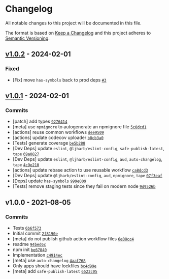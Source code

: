 # Changelog

All notable changes to this project will be documented in this file.

The format is based on [Keep a Changelog](https://keepachangelog.com/en/1.0.0/)
and this project adheres to [Semantic Versioning](https://semver.org/spec/v2.0.0.html).

## [v1.0.2](https://github.com/inspect-js/has-tostringtag/compare/v1.0.1...v1.0.2) - 2024-02-01

### Fixed

- [Fix] move `has-symbols` back to prod deps [`#3`](https://github.com/inspect-js/has-tostringtag/issues/3)

## [v1.0.1](https://github.com/inspect-js/has-tostringtag/compare/v1.0.0...v1.0.1) - 2024-02-01

### Commits

- [patch] add types [`9276414`](https://github.com/inspect-js/has-tostringtag/commit/9276414b22fab3eeb234688841722c4be113201f)
- [meta] use `npmignore` to autogenerate an npmignore file [`5c0dcd1`](https://github.com/inspect-js/has-tostringtag/commit/5c0dcd1ff66419562a30d1fd88b966cc36bce5fc)
- [actions] reuse common workflows [`dee9509`](https://github.com/inspect-js/has-tostringtag/commit/dee950904ab5719b62cf8d73d2ac950b09093266)
- [actions] update codecov uploader [`b8cb3a0`](https://github.com/inspect-js/has-tostringtag/commit/b8cb3a0b8ffbb1593012c4c2daa45fb25642825d)
- [Tests] generate coverage [`be5b288`](https://github.com/inspect-js/has-tostringtag/commit/be5b28889e2735cdbcef387f84c2829995f2f05e)
- [Dev Deps] update `eslint`, `@ljharb/eslint-config`, `safe-publish-latest`, `tape` [`69a0827`](https://github.com/inspect-js/has-tostringtag/commit/69a0827974e9b877b2c75b70b057555da8f25a65)
- [Dev Deps] update `eslint`, `@ljharb/eslint-config`, `aud`, `auto-changelog`, `tape` [`4c9e210`](https://github.com/inspect-js/has-tostringtag/commit/4c9e210a5682f0557a3235d36b68ce809d7fb825)
- [actions] update rebase action to use reusable workflow [`ca8dcd3`](https://github.com/inspect-js/has-tostringtag/commit/ca8dcd3a6f3f5805d7e3fd461b654aedba0946e7)
- [Dev Deps] update `@ljharb/eslint-config`, `aud`, `npmignore`, `tape` [`07f3eaf`](https://github.com/inspect-js/has-tostringtag/commit/07f3eafa45dd98208c94479737da77f9a69b94c4)
- [Deps] update `has-symbols` [`999e009`](https://github.com/inspect-js/has-tostringtag/commit/999e0095a7d1749a58f55472ec8bf8108cdfdcf3)
- [Tests] remove staging tests since they fail on modern node [`9d9526b`](https://github.com/inspect-js/has-tostringtag/commit/9d9526b1dc1ca7f2292b52efda4c3d857b0e39bd)

## v1.0.0 - 2021-08-05

### Commits

- Tests [`6b6f573`](https://github.com/inspect-js/has-tostringtag/commit/6b6f5734dc2058badb300ff0783efdad95fe1a65)
- Initial commit [`2f8190e`](https://github.com/inspect-js/has-tostringtag/commit/2f8190e799fac32ba9b95a076c0255e01d7ce475)
- [meta] do not publish github action workflow files [`6e08cc4`](https://github.com/inspect-js/has-tostringtag/commit/6e08cc4e0fea7ec71ef66e70734b2af2c4a8b71b)
- readme [`94bed6c`](https://github.com/inspect-js/has-tostringtag/commit/94bed6c9560cbbfda034f8d6c260bb7b0db33c1a)
- npm init [`be67840`](https://github.com/inspect-js/has-tostringtag/commit/be67840ab92ee7adb98bcc65261975543f815fa5)
- Implementation [`c4914ec`](https://github.com/inspect-js/has-tostringtag/commit/c4914ecc51ddee692c85b471ae0a5d8123030fbf)
- [meta] use `auto-changelog` [`4aaf768`](https://github.com/inspect-js/has-tostringtag/commit/4aaf76895ae01d7b739f2b19f967ef2372506cd7)
- Only apps should have lockfiles [`bc4d99e`](https://github.com/inspect-js/has-tostringtag/commit/bc4d99e4bf494afbaa235c5f098df6e642edf724)
- [meta] add `safe-publish-latest` [`6523c05`](https://github.com/inspect-js/has-tostringtag/commit/6523c05c9b87140f3ae74c9daf91633dd9ff4e1f)